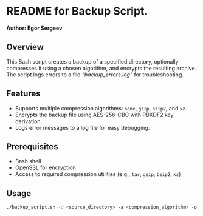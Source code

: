 # README for Backup Script.
**Author: Egor Sergeev**

## Overview

This Bash script creates a backup of a specified directory, optionally compresses it using a chosen algorithm, and encrypts the resulting archive. The script logs errors to a file *"backup_errors.log"* for troubleshooting.

## Features

- Supports multiple compression algorithms: `none`, `gzip`, `bzip2`, and `xz`.
- Encrypts the backup file using AES-256-CBC with PBKDF2 key derivation.
- Logs error messages to a log file for easy debugging.

## Prerequisites

- Bash shell
- OpenSSL for encryption
- Access to required compression utilities (e.g., `tar`, `gzip`, `bzip2`, `xz`)

## Usage

```bash
./backup_script.sh -d <source_directory> -a <compression_algorithm> -o <output_filename> [-h|--help]

